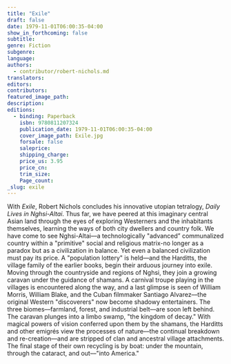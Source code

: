 ```yaml
---
title: "Exile"
draft: false
date: 1979-11-01T06:00:35-04:00
show_in_forthcoming: false
subtitle:
genre: Fiction
subgenre:
language:
authors:
  - contributor/robert-nichols.md
translators:
editors:
contributors:
featured_image_path:
description:
editions:
  - binding: Paperback
    isbn: 9780811207324
    publication_date: 1979-11-01T06:00:35-04:00
    cover_image_path: Exile.jpg
    forsale: false
    saleprice:
    shipping_charge:
    price_us: 3.95
    price_cn:
    trim_size:
    Page_count:
_slug: exile
---
```


With _Exile_, Robert Nichols concludes his innovative utopian tetralogy, _Daily Lives in Nghsi-Altai_. Thus far, we have peered at this imaginary central Asian land through the eyes of exploring Westerners and the inhabitants themselves, learning the ways of both city dwellers and country folk. We have come to see Nghsi-Altai––a technologically "advanced” communalized country within a "primitive" social and religious matrix-no longer as a paradox but as a civilization in balance. Yet even a balanced civilization must pay its price. A "population lottery" is held––and the Harditts, the village family of the earlier books, begin their arduous journey into exile. Moving through the countryside and regions of Nghsi, they join a growing caravan under the guidance of shamans. A carnival troupe playing in the villages is encountered along the way, and a last glimpse is seen of William Morris, William Blake, and the Cuban filmmaker Santiago Alvarez––the original Western "discoverers" now become shadowy entertainers. The three biomes––farmland, forest, and industrial belt––are soon left behind. The caravan plunges into a limbo swamp, "the kingdom of decay." With magical powers of vision conferred upon them by the shamans, the Harditts and other emigrés view the processes of nature––the continual breakdown and re-creation––and are stripped of clan and ancestral village attachments. The final stage of their own recycling is by boat: under the mountain, through the cataract, and out––"into America."

